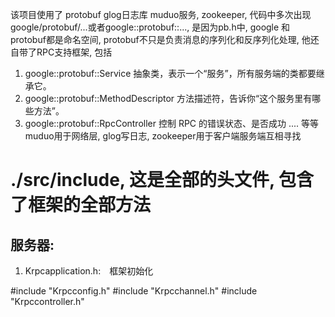 该项目使用了 protobuf glog日志库 muduo服务, zookeeper, 代码中多次出现google/protobuf/...或者google::protobuf::..., 是因为pb.h中, google 和 protobuf都是命名空间, protobuf不只是负责消息的序列化和反序列化处理, 他还自带了RPC支持框架, 包括
1. google::protobuf::Service 抽象类，表示一个“服务”，所有服务端的类都要继承它。
2. google::protobuf::MethodDescriptor 方法描述符，告诉你“这个服务里有哪些方法”。
3. google::protobuf::RpcController 控制 RPC 的错误状态、是否成功 ....    等等
muduo用于网络层, glog写日志, zookeeper用于客户端服务端互相寻找

# ./src/include, 这是全部的头文件, 包含了框架的全部方法
## 服务器:
1. Krpcapplication.h:　框架初始化　

#include "Krpcconfig.h"
#include "Krpcchannel.h" 
#include  "Krpccontroller.h"
